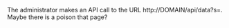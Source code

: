 The administrator makes an API call to the URL http://DOMAIN/api/data?s=. Maybe there is a poison that page?
